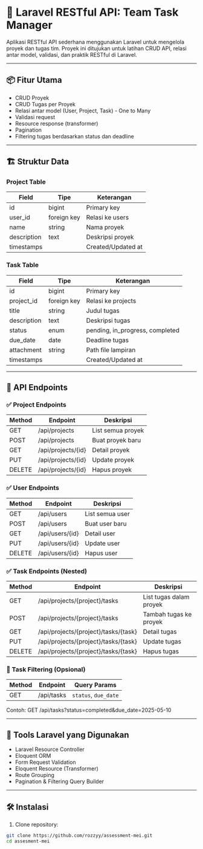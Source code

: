 # 📘 Laravel RESTful API: Team Task Manager

Aplikasi RESTful API sederhana menggunakan Laravel untuk mengelola proyek dan tugas tim. Proyek ini ditujukan untuk latihan CRUD API, relasi antar model, validasi, dan praktik RESTful di Laravel.

---

## 📦 Fitur Utama

- CRUD Proyek
- CRUD Tugas per Proyek
- Relasi antar model (User, Project, Task) - One to Many
- Validasi request
- Resource response (transformer)
- Pagination
- Filtering tugas berdasarkan status dan deadline

---

## 🏗️ Struktur Data

### Project Table
| Field       | Tipe        | Keterangan           |
|-------------|-------------|----------------------|
| id          | bigint      | Primary key          |
| user_id     | foreign key | Relasi ke users      |
| name        | string      | Nama proyek          |
| description | text        | Deskripsi proyek     |
| timestamps  |             | Created/Updated at   |

### Task Table
| Field       | Tipe        | Keterangan               |
|-------------|-------------|--------------------------|
| id          | bigint      | Primary key              |
| project_id  | foreign key | Relasi ke projects       |
| title       | string      | Judul tugas              |
| description | text        | Deskripsi tugas          |
| status      | enum        | pending, in_progress, completed |
| due_date    | date        | Deadline tugas           |
| attachment  | string      | Path file lampiran       |
| timestamps  |             | Created/Updated at       |

---

## 📡 API Endpoints

### ✅ Project Endpoints

| Method | Endpoint       | Deskripsi         |
|--------|----------------|-------------------|
| GET    | /api/projects  | List semua proyek |
| POST   | /api/projects  | Buat proyek baru  |
| GET    | /api/projects/{id} | Detail proyek    |
| PUT    | /api/projects/{id} | Update proyek    |
| DELETE | /api/projects/{id} | Hapus proyek     |

### ✅ User Endpoints

| Method | Endpoint       | Deskripsi         |
|--------|----------------|-------------------|
| GET    | /api/users     | List semua user   |
| POST   | /api/users     | Buat user baru    |
| GET    | /api/users/{id} | Detail user      |
| PUT    | /api/users/{id} | Update user      |
| DELETE | /api/users/{id} | Hapus user       |

### ✅ Task Endpoints (Nested)

| Method | Endpoint                                     | Deskripsi                    |
|--------|----------------------------------------------|------------------------------|
| GET    | /api/projects/{project}/tasks                | List tugas dalam proyek      |
| POST   | /api/projects/{project}/tasks                | Tambah tugas ke proyek       |
| GET    | /api/projects/{project}/tasks/{task}         | Detail tugas                 |
| PUT    | /api/projects/{project}/tasks/{task}         | Update tugas                 |
| DELETE | /api/projects/{project}/tasks/{task}         | Hapus tugas                  |

### 📌 Task Filtering (Opsional)

| Method | Endpoint           | Query Params               |
|--------|--------------------|----------------------------|
| GET    | /api/tasks         | `status`, `due_date`       |

Contoh:
GET /api/tasks?status=completed&due_date=2025-05-10

---

## 🧰 Tools Laravel yang Digunakan

- Laravel Resource Controller
- Eloquent ORM
- Form Request Validation
- Eloquent Resource (Transformer)
- Route Grouping
- Pagination & Filtering Query Builder

---

## 🛠️ Instalasi

1. Clone repository:
```bash
git clone https://github.com/rozzyy/assessment-mei.git
cd assesment-mei
